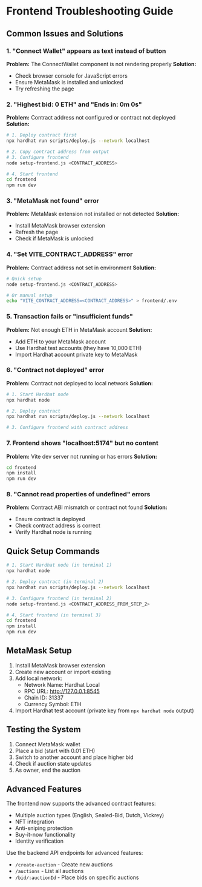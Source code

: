 # Frontend Troubleshooting Guide

## Common Issues and Solutions

### 1. "Connect Wallet" appears as text instead of button
**Problem:** The ConnectWallet component is not rendering properly
**Solution:** 
- Check browser console for JavaScript errors
- Ensure MetaMask is installed and unlocked
- Try refreshing the page

### 2. "Highest bid: 0 ETH" and "Ends in: 0m 0s"
**Problem:** Contract address not configured or contract not deployed
**Solution:**
```bash
# 1. Deploy contract first
npx hardhat run scripts/deploy.js --network localhost

# 2. Copy contract address from output
# 3. Configure frontend
node setup-frontend.js <CONTRACT_ADDRESS>

# 4. Start frontend
cd frontend
npm run dev
```

### 3. "MetaMask not found" error
**Problem:** MetaMask extension not installed or not detected
**Solution:**
- Install MetaMask browser extension
- Refresh the page
- Check if MetaMask is unlocked

### 4. "Set VITE_CONTRACT_ADDRESS" error
**Problem:** Contract address not set in environment
**Solution:**
```bash
# Quick setup
node setup-frontend.js <CONTRACT_ADDRESS>

# Or manual setup
echo "VITE_CONTRACT_ADDRESS=<CONTRACT_ADDRESS>" > frontend/.env
```

### 5. Transaction fails or "insufficient funds"
**Problem:** Not enough ETH in MetaMask account
**Solution:**
- Add ETH to your MetaMask account
- Use Hardhat test accounts (they have 10,000 ETH)
- Import Hardhat account private key to MetaMask

### 6. "Contract not deployed" error
**Problem:** Contract not deployed to local network
**Solution:**
```bash
# 1. Start Hardhat node
npx hardhat node

# 2. Deploy contract
npx hardhat run scripts/deploy.js --network localhost

# 3. Configure frontend with contract address
```

### 7. Frontend shows "localhost:5174" but no content
**Problem:** Vite dev server not running or has errors
**Solution:**
```bash
cd frontend
npm install
npm run dev
```

### 8. "Cannot read properties of undefined" errors
**Problem:** Contract ABI mismatch or contract not found
**Solution:**
- Ensure contract is deployed
- Check contract address is correct
- Verify Hardhat node is running

## Quick Setup Commands

```bash
# 1. Start Hardhat node (in terminal 1)
npx hardhat node

# 2. Deploy contract (in terminal 2)
npx hardhat run scripts/deploy.js --network localhost

# 3. Configure frontend (in terminal 2)
node setup-frontend.js <CONTRACT_ADDRESS_FROM_STEP_2>

# 4. Start frontend (in terminal 3)
cd frontend
npm install
npm run dev
```

## MetaMask Setup

1. Install MetaMask browser extension
2. Create new account or import existing
3. Add local network:
   - Network Name: Hardhat Local
   - RPC URL: http://127.0.0.1:8545
   - Chain ID: 31337
   - Currency Symbol: ETH
4. Import Hardhat test account (private key from `npx hardhat node` output)

## Testing the System

1. Connect MetaMask wallet
2. Place a bid (start with 0.01 ETH)
3. Switch to another account and place higher bid
4. Check if auction state updates
5. As owner, end the auction

## Advanced Features

The frontend now supports the advanced contract features:
- Multiple auction types (English, Sealed-Bid, Dutch, Vickrey)
- NFT integration
- Anti-sniping protection
- Buy-it-now functionality
- Identity verification

Use the backend API endpoints for advanced features:
- `/create-auction` - Create new auctions
- `/auctions` - List all auctions
- `/bid/:auctionId` - Place bids on specific auctions
